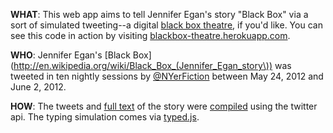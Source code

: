 __WHAT__: This web app aims to tell Jennifer Egan's story "Black Box" via a sort of simulated tweeting--a digital [black box theatre](http://en.wikipedia.org/wiki/Black_box_theater), if you'd like. You can see this code in action by visiting [blackbox-theatre.herokuapp.com](http://blackbox-theatre.herokuapp.com).

__WHO__: Jennifer Egan's [Black Box](http://en.wikipedia.org/wiki/Black_Box_(Jennifer_Egan_story\)) was tweeted in ten nightly sessions by [@NYerFiction](https://twitter.com/nyerfiction) between May 24, 2012 and June 2, 2012.

__HOW__: The tweets and [full text](http://blog.jehosafet.com/2013/11/jennifer-egans-black-box-full-text.html) of the story were [compiled](https://github.com/mobeets/egan-blackbox) using the twitter api. The typing simulation comes via [typed.js](https://github.com/mattboldt/typed.js/).
